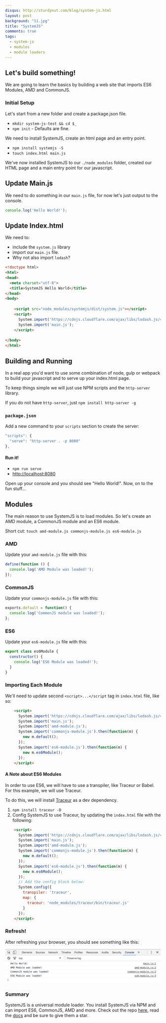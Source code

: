 ```yaml
---
disqus: http://sturdynut.com/blog/system-js.html
layout: post
background: "11.jpg"
title: "SystemJS"
comments: true
tags:
  - system-js
  - modules
  - module loaders
---
```


## Let's build something!

We are going to learn the basics by building a web site that imports ES6 Modules, AMD and CommonJS.

### Initial Setup

Let's start from a new folder and create a package.json file.

* `mkdir system-js-test && cd $_`
* `npm init` - Defaults are fine.

We need to install SystemJS, create an html page and an entry point.

* `npm install systemjs -S`
* `touch index.html main.js`

We've now installed SystemJS to our `./node_modules` folder, created our HTML page and a main entry point for our javascript.

## Update Main.js

We need to do something in our `main.js` file, for now let's just output to the console.

```javascript
console.log('Hello World!');
```

## Update Index.html

We need to:

 * include the `system.js` library
 * import our `main.js` file.  
 * Why not also import `lodash`?

```html
<!doctype html>
<html>
<head>
  <meta charset="utf-8">
  <title>SystemJS Hello World</title>
</head>
<body>

    <script src="node_modules/systemjs/dist/system.js"></script>
    <script>
      System.import('https://cdnjs.cloudflare.com/ajax/libs/lodash.js/4.13.1/lodash.min.js');
      System.import('main.js');
    </script>

</body>
</html>
```

## Building and Running

In a real app you'd want to use some combination of node, gulp or webpack to build your javascript and to serve up your index.html page.  

To keep things simple we will just use NPM scripts and the `http-server` library.

If you do not have `http-server`, just `npm install http-server -g`

### `package.json`

Add a new command to your `scripts` section to create the server:

```javascript
"scripts": {
  "serve": "http-server . -p 8080"
},
```

#### Run it!

* `npm run serve`
* [http://localhost:8080](http://localhost:8080)

Open up your console and you should see "Hello World!".  Now, on to the fun stuff...

## Modules

The main reason to use SystemJS is to load modules. So let's create an AMD module, a CommonJS module and an ES6 module.

Short cut: `touch amd-module.js commonjs-module.js es6-module.js`

### AMD

Update your `amd-module.js` file with this:

```javascript
define(function () {
  console.log('AMD Module was loaded!');
});
```

### CommonJS

Update your `commonjs-module.js` file with this:

```javascript
exports.default = function() {
  console.log('CommonJS module was loaded!');
};
```

### ES6

Update your `es6-module.js` file with this:

```javascript
export class es6Module {
  constructor() {
    console.log('ES6 Module was loaded!');
  }
}
```

### Importing Each Module

We'll need to update second `<script>...</script` tag in `index.html` file, like so:

```html
    <script>
      System.import('https://cdnjs.cloudflare.com/ajax/libs/lodash.js/4.13.1/lodash.min.js');
      System.import('main.js');
      System.import('amd-module.js');
      System.import('commonjs-module.js').then(function(m) {
        new m.default();
      });
      System.import('es6-module.js').then(function(m) {
        new m.es6Module();
      });
    </script>
```

#### A Note about ES6 Modules

In order to use ES6, we will have to use a transpiler, like Traceur or Babel.  For this example, we will use Traceur.

To do this, we will install [Traceur](https://github.com/google/traceur-compiler/) as a dev dependency.

1.  `npm install traceur -D`
2.  Config SystemJS to use Traceur, by updating the `index.html` file with the following:

```html
    <script>
      System.import('https://cdnjs.cloudflare.com/ajax/libs/lodash.js/4.13.1/lodash.min.js');
      System.import('main.js');
      System.import('amd-module.js');
      System.import('commonjs-module.js').then(function(m) {
        new m.default();
      });
      System.import('es6-module.js').then(function(m) {
        new m.es6Module();
      });
      // Add the config block below:
      System.config({
        transpiler: 'traceur',
        map: {
          traceur: 'node_modules/traceur/bin/traceur.js'
        }
      });
    </script>
```

### Refresh!

After refreshing your browser, you should see something like this:

![image](/images/posts/systemjs/console.png)

### Summary

SystemJS is a universal module loader.  You install SystemJS via NPM and can import ES6, CommonJS, AMD and more.  Check out the repo
[here](https://github.com/systemjs/systemjs), read the [docs](https://github.com/systemjs/systemjs/blob/master/docs/overview.md) and be sure to give them a star.
